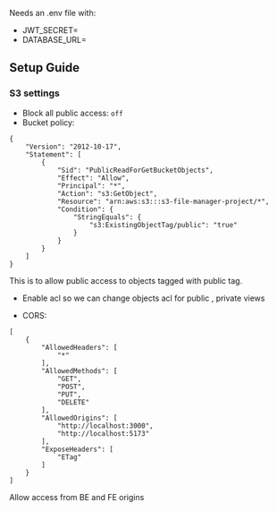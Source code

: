 Needs an .env file with:
- JWT_SECRET=
- DATABASE_URL= 

## Setup Guide

### S3 settings
- Block all public access: `off`
- Bucket policy: 
```
{
    "Version": "2012-10-17",
    "Statement": [
        {
            "Sid": "PublicReadForGetBucketObjects",
            "Effect": "Allow",
            "Principal": "*",
            "Action": "s3:GetObject",
            "Resource": "arn:aws:s3:::s3-file-manager-project/*",
            "Condition": {
                "StringEquals": {
                    "s3:ExistingObjectTag/public": "true"
                }
            }
        }
    ]
}
```
This is to allow public access to objects tagged with public tag.

- Enable acl so we can change objects acl for public , private views

- CORS:
```
[
    {
        "AllowedHeaders": [
            "*"
        ],
        "AllowedMethods": [
            "GET",
            "POST",
            "PUT",
            "DELETE"
        ],
        "AllowedOrigins": [
            "http://localhost:3000",
            "http://localhost:5173"
        ],
        "ExposeHeaders": [
            "ETag"
        ]
    }
]
```
Allow access from BE and FE origins
